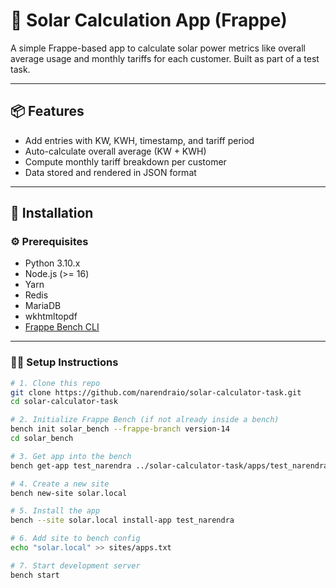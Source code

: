 # 🔆 Solar Calculation App (Frappe)

A simple Frappe-based app to calculate solar power metrics like overall average usage and monthly tariffs for each customer. Built as part of a test task.

---

## 📦 Features

-   Add entries with KW, KWH, timestamp, and tariff period
-   Auto-calculate overall average (KW + KWH)
-   Compute monthly tariff breakdown per customer
-   Data stored and rendered in JSON format

---

## 🚀 Installation

### ⚙️ Prerequisites

-   Python 3.10.x
-   Node.js (>= 16)
-   Yarn
-   Redis
-   MariaDB
-   wkhtmltopdf
-   [Frappe Bench CLI](https://frappeframework.com/docs/v14/user/en/installation)

---

### 🧑‍💻 Setup Instructions

```bash
# 1. Clone this repo
git clone https://github.com/narendraio/solar-calculator-task.git
cd solar-calculator-task

# 2. Initialize Frappe Bench (if not already inside a bench)
bench init solar_bench --frappe-branch version-14
cd solar_bench

# 3. Get app into the bench
bench get-app test_narendra ../solar-calculator-task/apps/test_narendra

# 4. Create a new site
bench new-site solar.local

# 5. Install the app
bench --site solar.local install-app test_narendra

# 6. Add site to bench config
echo "solar.local" >> sites/apps.txt

# 7. Start development server
bench start
```
